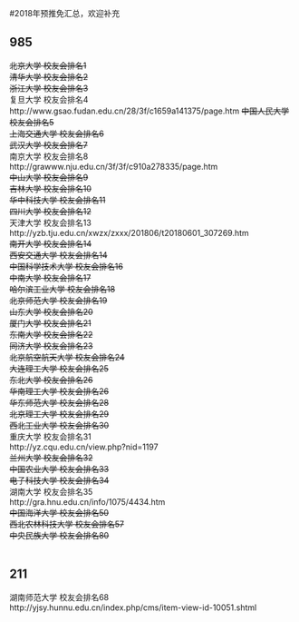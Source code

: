 #2018年预推免汇总，欢迎补充<br/>
<h2>985</h2>
<s>北京大学 校友会排名1</s><br/>
<s>清华大学 校友会排名2</s><br/>
<s>浙江大学 校友会排名3</s><br/>
复旦大学 校友会排名4<br/>
http://www.gsao.fudan.edu.cn/28/3f/c1659a141375/page.htm
<s>中国人民大学 校友会排名5</s><br/>
<s>上海交通大学 校友会排名6</s><br/>
<s>武汉大学 校友会排名7</s><br/>
南京大学 校友会排名8<br/>
http://grawww.nju.edu.cn/3f/3f/c910a278335/page.htm<br/>
<s>中山大学 校友会排名9</s><br/>
<s>吉林大学 校友会排名10</s><br/>
<s>华中科技大学 校友会排名11</s><br/>
<s>四川大学 校友会排名12</s><br/>
天津大学 校友会排名13<br/>
http://yzb.tju.edu.cn/xwzx/zxxx/201806/t20180601_307269.htm<br/>
<s>南开大学 校友会排名14</s><br/>
<s>西安交通大学 校友会排名14</s><br/>
<s>中国科学技术大学 校友会排名16</s><br/>
<s>中南大学 校友会排名17</s><br/>
<s>哈尔滨工业大学 校友会排名18</s><br/>
<s>北京师范大学 校友会排名19</s><br/>
<s>山东大学 校友会排名20</s><br/>
<s>厦门大学 校友会排名21</s><br/>
<s>东南大学 校友会排名22</s><br/>
<s>同济大学 校友会排名23</s><br/>
<s>北京航空航天大学 校友会排名24</s><br/>
<s>大连理工大学 校友会排名25</s><br/>
<s>东北大学 校友会排名26</s><br/>
<s>华南理工大学 校友会排名26</s><br/>
<s>华东师范大学 校友会排名28</s><br/>
<s>北京理工大学 校友会排名29</s><br/>
<s>西北工业大学 校友会排名30</s><br/>
重庆大学 校友会排名31<br/>
http://yz.cqu.edu.cn/view.php?nid=1197<br/>
<s>兰州大学 校友会排名32</s><br/>
<s>中国农业大学 校友会排名33</s><br/>
<s>电子科技大学 校友会排名34</s><br/>
湖南大学 校友会排名35<br/>
http://gra.hnu.edu.cn/info/1075/4434.htm <br/>
<s>中国海洋大学 校友会排名50</s><br/>
<s>西北农林科技大学 校友会排名57</s><br/>
<s>中央民族大学 校友会排名80</s><br/><br/>
<h2>211</h2>
湖南师范大学 校友会排名68<br/>
http://yjsy.hunnu.edu.cn/index.php/cms/item-view-id-10051.shtml<br/>
